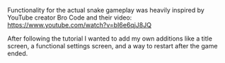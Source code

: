 Functionality for the actual snake gameplay was heavily inspired by YouTube creator Bro Code and their video: https://www.youtube.com/watch?v=bI6e6qjJ8JQ

After following the tutorial I wanted to add my own additions like a title screen, a functional settings screen, and a way to restart after the game ended.

